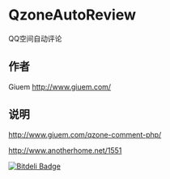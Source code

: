 QzoneAutoReview
=============

QQ空间自动评论

作者
--------------

Giuem http://www.giuem.com/

说明
----------------

http://www.giuem.com/qzone-comment-php/

http://www.anotherhome.net/1551


[![Bitdeli Badge](https://d2weczhvl823v0.cloudfront.net/DIYgod/qzoneautoreview/trend.png)](https://bitdeli.com/free "Bitdeli Badge")

